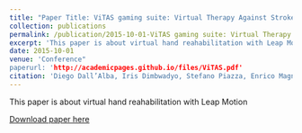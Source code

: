 ```yaml
---
title: "Paper Title: ViTAS gaming suite: Virtual Therapy Against Stroke"
collection: publications
permalink: /publication/2015-10-01-ViTAS gaming suite: Virtual Therapy Against Stroke
excerpt: 'This paper is about virtual hand reahabilitation with Leap Motion'
date: 2015-10-01
venue: 'Conference"
paperurl: 'http://academicpages.github.io/files/ViTAS.pdf'
citation: 'Diego Dall’Alba, Iris Dimbwadyo, Stefano Piazza, Enrico Magnabosco, Giovanni Menegozzo and Paolo Fiorini; <i>Conference Converging Clinical and Engineering Research on Neurorehabilitation II</i>.'
---
```

This paper is about virtual hand reahabilitation with Leap Motion

[Download paper here](http://academicpages.github.io/files/ViTAS.pdf)

